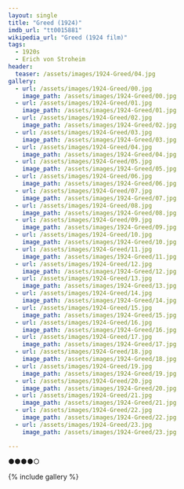 ```yaml
---
layout: single
title: "Greed (1924)"
imdb_url: "tt0015881"
wikipedia_url: "Greed (1924 film)"
tags:
  - 1920s 
  - Erich von Stroheim
header:
  teaser: /assets/images/1924-Greed/04.jpg
gallery:
  - url: /assets/images/1924-Greed/00.jpg
    image_path: /assets/images/1924-Greed/00.jpg  
  - url: /assets/images/1924-Greed/01.jpg
    image_path: /assets/images/1924-Greed/01.jpg
  - url: /assets/images/1924-Greed/02.jpg
    image_path: /assets/images/1924-Greed/02.jpg
  - url: /assets/images/1924-Greed/03.jpg
    image_path: /assets/images/1924-Greed/03.jpg
  - url: /assets/images/1924-Greed/04.jpg
    image_path: /assets/images/1924-Greed/04.jpg
  - url: /assets/images/1924-Greed/05.jpg
    image_path: /assets/images/1924-Greed/05.jpg
  - url: /assets/images/1924-Greed/06.jpg
    image_path: /assets/images/1924-Greed/06.jpg
  - url: /assets/images/1924-Greed/07.jpg
    image_path: /assets/images/1924-Greed/07.jpg
  - url: /assets/images/1924-Greed/08.jpg
    image_path: /assets/images/1924-Greed/08.jpg
  - url: /assets/images/1924-Greed/09.jpg
    image_path: /assets/images/1924-Greed/09.jpg
  - url: /assets/images/1924-Greed/10.jpg
    image_path: /assets/images/1924-Greed/10.jpg
  - url: /assets/images/1924-Greed/11.jpg
    image_path: /assets/images/1924-Greed/11.jpg
  - url: /assets/images/1924-Greed/12.jpg
    image_path: /assets/images/1924-Greed/12.jpg
  - url: /assets/images/1924-Greed/13.jpg
    image_path: /assets/images/1924-Greed/13.jpg
  - url: /assets/images/1924-Greed/14.jpg
    image_path: /assets/images/1924-Greed/14.jpg
  - url: /assets/images/1924-Greed/15.jpg
    image_path: /assets/images/1924-Greed/15.jpg
  - url: /assets/images/1924-Greed/16.jpg
    image_path: /assets/images/1924-Greed/16.jpg
  - url: /assets/images/1924-Greed/17.jpg
    image_path: /assets/images/1924-Greed/17.jpg
  - url: /assets/images/1924-Greed/18.jpg
    image_path: /assets/images/1924-Greed/18.jpg
  - url: /assets/images/1924-Greed/19.jpg
    image_path: /assets/images/1924-Greed/19.jpg
  - url: /assets/images/1924-Greed/20.jpg
    image_path: /assets/images/1924-Greed/20.jpg
  - url: /assets/images/1924-Greed/21.jpg
    image_path: /assets/images/1924-Greed/21.jpg
  - url: /assets/images/1924-Greed/22.jpg
    image_path: /assets/images/1924-Greed/22.jpg
  - url: /assets/images/1924-Greed/23.jpg
    image_path: /assets/images/1924-Greed/23.jpg

---
```

●●●●○

{% include gallery %}
